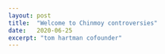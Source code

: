 ```yaml
---
layout: post
title:  "Welcome to Chinmoy controversies"
date:   2020-06-25
excerpt: "tom hartman cofounder"
---
```

